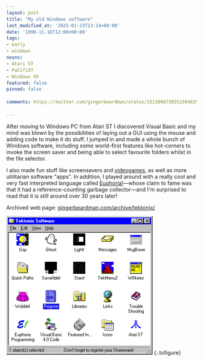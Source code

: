 ```yaml
---
layout: post
title: "My old Windows software"
last_modified_at: '2025-01-23T23:14+00:00'
date: '1998-11-16T12:00+00:00'
tags:
- early
- windows
nouns:
- Atari ST
- PaCifiST
- Windows 95
featured: false
pinned: false

comments: https://twitter.com/gingerbeardman/status/1513098738352504835

---
```


After moving to Windows PC from Atari ST I discovered Visual Basic and my mind was blown by the possibilities of laying out a GUI using the mouse and adding code to make it do stuff. I jumped in and made a whole bunch of Windows software, including some world-first features like hot-corners to invoke the screen saver and being able to select favourite folders whilst in the file selector.

I also made fun stuff like screensavers and [videogames](/2004/06/20/wire-hang-redux/), as well as more utilitarian software "apps". In addition, I played around with a really cool and very fast interpreted language called [Euphoria!](https://en.wikipedia.org/wiki/Euphoria_(programming_language))—whose claim to fame was that it had a reference-counting garbage collector—and I'm surprised to read that it is still around over 30 years later!

Archived web page: [gingerbeardman.com/archive/tektonix/](https://www.gingerbeardman.com/archive/tektonix/)

![IMG](/images/posts/tektonix-software.png "HTML Image Map navigation menu on my website, ~1996")
{:.tofigure}
